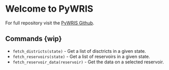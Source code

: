 # Welcome to PyWRIS

For full repository visit the [PyWRIS Github](https://github.com/SarathUW/PyWRIS/tree/main).

## Commands {wip}

* `fetch_districts(state)` - Get a list of disctricts in a given state.
* `fetch_reservoirs(state)` - Get a list of reservoirs in a given state.
* `fetch_reservoir_data(reservoir)` - Get the data on a selected reservoir.
